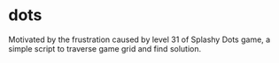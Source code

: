 # dots
Motivated by the frustration caused by level 31 of Splashy Dots game, a simple script to traverse game grid and find solution.
